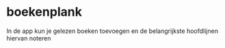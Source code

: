 # boekenplank
In de app kun je gelezen boeken toevoegen en de belangrijkste hoofdlijnen hiervan noteren
